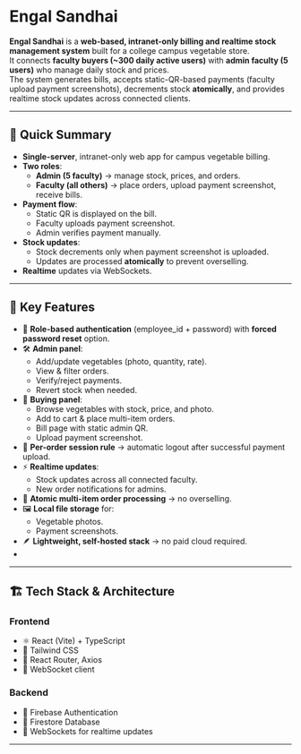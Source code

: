 # Engal Sandhai  

**Engal Sandhai** is a **web-based, intranet-only billing and realtime stock management system** built for a college campus vegetable store.  
It connects **faculty buyers (~300 daily active users)** with **admin faculty (5 users)** who manage daily stock and prices.  
The system generates bills, accepts static-QR-based payments (faculty upload payment screenshots), decrements stock **atomically**, and provides realtime stock updates across connected clients.  

---

## 📌 Quick Summary  
- **Single-server**, intranet-only web app for campus vegetable billing.  
- **Two roles**:  
  - **Admin (5 faculty)** → manage stock, prices, and orders.  
  - **Faculty (all others)** → place orders, upload payment screenshot, receive bills.  
- **Payment flow**:  
  - Static QR is displayed on the bill.  
  - Faculty uploads payment screenshot.  
  - Admin verifies payment manually.  
- **Stock updates**:  
  - Stock decrements only when payment screenshot is uploaded.  
  - Updates are processed **atomically** to prevent overselling.  
- **Realtime** updates via WebSockets.  

---

## 🚀 Key Features  
- 🔑 **Role-based authentication** (employee_id + password) with **forced password reset** option.  
- 🛠️ **Admin panel**:  
  - Add/update vegetables (photo, quantity, rate).  
  - View & filter orders.  
  - Verify/reject payments.  
  - Revert stock when needed.  
- 🛒 **Buying panel**:  
  - Browse vegetables with stock, price, and photo.  
  - Add to cart & place multi-item orders.  
  - Bill page with static admin QR.  
  - Upload payment screenshot.  
- 🔐 **Per-order session rule** → automatic logout after successful payment upload.  
- ⚡ **Realtime updates**:  
  - Stock updates across all connected faculty.  
  - New order notifications for admins.  
- 🧮 **Atomic multi-item order processing** → no overselling.  
- 🖼️ **Local file storage** for:  
  - Vegetable photos.  
  - Payment screenshots.  
- 🪶 **Lightweight, self-hosted stack** → no paid cloud required.
- 
---

## 🏗️ Tech Stack & Architecture  

### Frontend  
- ⚛️ React (Vite) + TypeScript  
- 🎨 Tailwind CSS  
- 🔄 React Router, Axios  
- 🔔 WebSocket client  

### Backend  
- 🔐 Firebase Authentication  
- 📂 Firestore Database  
- 📡 WebSockets for realtime updates  

---


